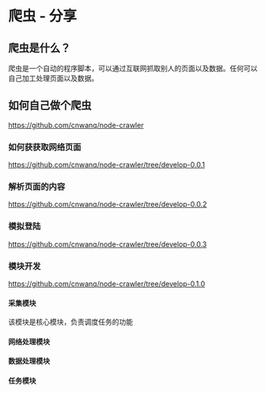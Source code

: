 # 爬虫 - 分享

## 爬虫是什么？
爬虫是一个自动的程序脚本，可以通过互联网抓取别人的页面以及数据。任何可以自己加工处理页面以及数据。

## 如何自己做个爬虫
https://github.com/cnwanq/node-crawler


### 如何获获取网络页面
https://github.com/cnwanq/node-crawler/tree/develop-0.0.1

### 解析页面的内容
https://github.com/cnwanq/node-crawler/tree/develop-0.0.2

### 模拟登陆
https://github.com/cnwanq/node-crawler/tree/develop-0.0.3

### 模块开发
https://github.com/cnwanq/node-crawler/tree/develop-0.1.0

#### 采集模块
该模块是核心模块，负责调度任务的功能

#### 网络处理模块

#### 数据处理模块

#### 任务模块